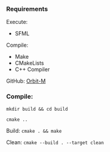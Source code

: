 ### Requirements

Execute:
* SFML

Compile:
* Make
* CMakeLists
* C++ Compiler

GitHub: [Orbit-M](https://github.com/CMBowler/Orbit-M)

### Compile:

`mkdir build && cd build`

`cmake ..`

Build: `cmake . && make`

Clean: `cmake --build . --target clean`
